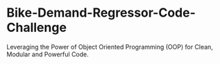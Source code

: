 # Bike-Demand-Regressor-Code-Challenge
Leveraging the Power of Object Oriented Programming (OOP) for Clean, Modular and Powerful Code. 
